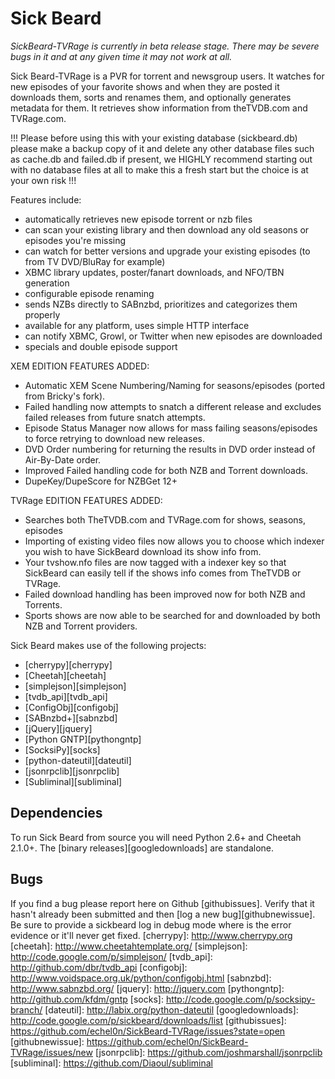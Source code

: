 Sick Beard
=====

*SickBeard-TVRage  is currently in beta release stage. There may be severe bugs in it and at any given time it may not work at all.*

Sick Beard-TVRage is a PVR for torrent and newsgroup users. It watches for new episodes of your favorite shows and when they are posted it downloads them, sorts and renames them, and optionally generates metadata for them. It retrieves show information from theTVDB.com and TVRage.com.

!!! Please before using this with your existing database (sickbeard.db) please make a backup copy of it and delete any other database files such as cache.db and failed.db if present, we HIGHLY recommend starting out with no database files at all to make this a fresh start but the choice is at your own risk !!!

Features include:

* automatically retrieves new episode torrent or nzb files
* can scan your existing library and then download any old seasons or episodes you're missing
* can watch for better versions and upgrade your existing episodes (to from TV DVD/BluRay for example)
* XBMC library updates, poster/fanart downloads, and NFO/TBN generation
* configurable episode renaming
* sends NZBs directly to SABnzbd, prioritizes and categorizes them properly
* available for any platform, uses simple HTTP interface
* can notify XBMC, Growl, or Twitter when new episodes are downloaded
* specials and double episode support

XEM EDITION FEATURES ADDED:
- Automatic XEM Scene Numbering/Naming for seasons/episodes (ported from Bricky's fork).
- Failed handling now attempts to snatch a different release and excludes failed releases from future snatch attempts.
- Episode Status Manager now allows for mass failing seasons/episodes to force retrying to download new releases.
- DVD Order numbering for returning the results in DVD order instead of Air-By-Date order.
- Improved Failed handling code for both NZB and Torrent downloads.
- DupeKey/DupeScore for NZBGet 12+

TVRage EDITION FEATURES ADDED:
- Searches both TheTVDB.com and TVRage.com for shows, seasons, episodes
- Importing of existing video files now allows you to choose which indexer you wish to have SickBeard download its show info from.
- Your tvshow.nfo files are now tagged with a indexer key so that SickBeard can easily tell if the shows info comes from TheTVDB or TVRage.
- Failed download handling has been improved now for both NZB and Torrents.
- Sports shows are now able to be searched for and downloaded by both NZB and Torrent providers.

Sick Beard makes use of the following projects:

* [cherrypy][cherrypy]
* [Cheetah][cheetah]
* [simplejson][simplejson]
* [tvdb_api][tvdb_api]
* [ConfigObj][configobj]
* [SABnzbd+][sabnzbd]
* [jQuery][jquery]
* [Python GNTP][pythongntp]
* [SocksiPy][socks]
* [python-dateutil][dateutil]
* [jsonrpclib][jsonrpclib]
* [Subliminal][subliminal]

## Dependencies

To run Sick Beard from source you will need Python 2.6+ and Cheetah 2.1.0+. The [binary releases][googledownloads] are standalone.

## Bugs

If you find a bug please report here on Github [githubissues]. Verify that it hasn't already been submitted and then [log a new bug][githubnewissue]. Be sure to provide a sickbeard log in debug mode where is the error evidence or it'll never get fixed.
[cherrypy]: http://www.cherrypy.org
[cheetah]: http://www.cheetahtemplate.org/
[simplejson]: http://code.google.com/p/simplejson/ 
[tvdb_api]: http://github.com/dbr/tvdb_api
[configobj]: http://www.voidspace.org.uk/python/configobj.html
[sabnzbd]: http://www.sabnzbd.org/
[jquery]: http://jquery.com
[pythongntp]: http://github.com/kfdm/gntp
[socks]: http://code.google.com/p/socksipy-branch/
[dateutil]: http://labix.org/python-dateutil
[googledownloads]: http://code.google.com/p/sickbeard/downloads/list
[githubissues]: https://github.com/echel0n/SickBeard-TVRage/issues?state=open
[githubnewissue]: https://github.com/echel0n/SickBeard-TVRage/issues/new
[jsonrpclib]: https://github.com/joshmarshall/jsonrpclib
[subliminal]: https://github.com/Diaoul/subliminal

